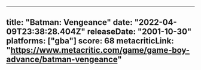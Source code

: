 
---
title: "Batman: Vengeance"
date: "2022-04-09T23:38:28.404Z"
releaseDate: "2001-10-30"
platforms: ["gba"]
score: 68
metacriticLink: "https://www.metacritic.com/game/game-boy-advance/batman-vengeance"
---
